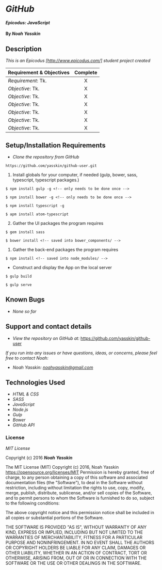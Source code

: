 # _GitHub_

#### _Epicodus: JavaScript_

#### By _**Noah Yasskin**_

## Description

_This is an Epicodus [http://www.epicodus.com/] student  project created_


Requirement & Objectives | Complete
:------------- | :-------------: |
*Requirement*: Tk. | X
*Objective*: Tk. | X
*Objective*: Tk. | X
*Objective*: Tk. | X
*Objective*: Tk. | X
*Objective*: Tk. | X
*Objective*: Tk. | X


## Setup/Installation Requirements

* _Clone the repository from GitHub_
```
https://github.com/yasskin/github-user.git
```
1. Install globals for your computer, if needed (gulp, bower, sass, typescript, typescript packages.)

```
$ npm install gulp -g <!-- only needs to be done once -->
```
```
$ npm install bower -g <!-- only needs to be done once -->
```
```
$ npm install typescript -g
```
```
$ apm install atom-typescript
```
2. Gather the UI packages the program requires

```
$ gem install sass
```
```
$ bower install <!-- saved into bower_components/ -->
```
1. Gather the back-end packages the program requires

```
$ npm install <!-- saved into node_modules/ -->
```
* Construct and display the App on the local server

```
$ gulp build
```
```
$ gulp serve
```

## Known Bugs

* _None so far_

## Support and contact details

* _View the repository on GitHub at:_
https://github.com/yasskin/github-user

_If you run into any issues or have questions, ideas, or concerns, please feel free to contact Noah:_

* _Noah Yasskin: <a href="mailto:noahyasskin@gmail.com">noahyasskin@gmail.com</a>_

## Technologies Used

* _HTML & CSS_
* _SASS_
* _JavaScript_
* _Node.js_
* _Gulp_
* _Bower_
* _GitHub API_

### License

*MIT License*

Copyright (c) 2016 **_Noah Yasskin_**

The MIT License (MIT)
Copyright (c) 2016, Noah Yasskin
https://opensource.org/licenses/MIT
Permission is hereby granted, free of charge, to any person obtaining a copy of this software and associated documentation files (the "Software"), to deal in the Software without restriction, including without limitation the rights to use, copy, modify, merge, publish, distribute, sublicense, and/or sell copies of the Software, and to permit persons to whom the Software is furnished to do so, subject to the following conditions:

The above copyright notice and this permission notice shall be included in all copies or substantial portions of the Software.

THE SOFTWARE IS PROVIDED "AS IS", WITHOUT WARRANTY OF ANY KIND, EXPRESS OR IMPLIED, INCLUDING BUT NOT LIMITED TO THE WARRANTIES OF MERCHANTABILITY, FITNESS FOR A PARTICULAR PURPOSE AND NONINFRINGEMENT. IN NO EVENT SHALL THE AUTHORS OR COPYRIGHT HOLDERS BE LIABLE FOR ANY CLAIM, DAMAGES OR OTHER LIABILITY, WHETHER IN AN ACTION OF CONTRACT, TORT OR OTHERWISE, ARISING FROM, OUT OF OR IN CONNECTION WITH THE SOFTWARE OR THE USE OR OTHER DEALINGS IN THE SOFTWARE.
